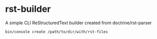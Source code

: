 # rst-builder
A simple CLI ReStructuredText builder created from doctrine/rst-parser

```
bin/console create /path/to/dir/with/rst-files
```